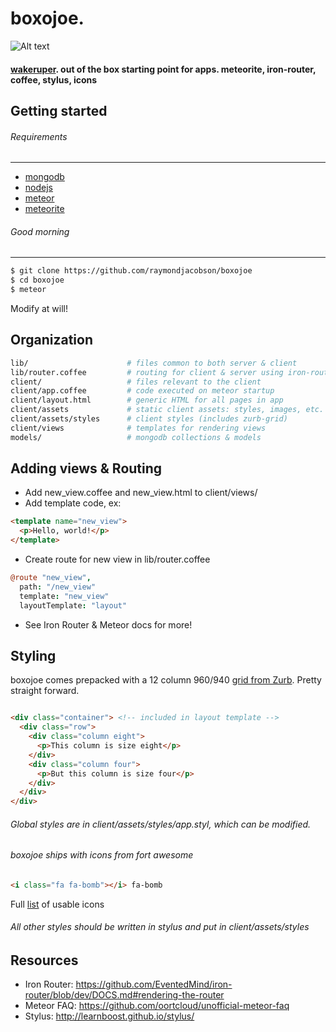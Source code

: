 boxojoe.
===========
![Alt text](http://i.imgur.com/TMJtCOZ.png)

#### [wakeruper](http://bit.ly/1iungwX). out of the box starting point for apps. meteorite, iron-router, coffee,  stylus, icons

## Getting started

###### Requirements
---
- [mongodb](http://www.mongodb.org/)
- [nodejs](http://nodejs.org/)
- [meteor](https://www.meteor.com/)
- [meteorite](https://github.com/oortcloud/meteorite/)

###### Good morning
---

``` sh
$ git clone https://github.com/raymondjacobson/boxojoe
$ cd boxojoe
$ meteor
```
Modify at will!
## Organization
```bash
lib/                      # files common to both server & client
lib/router.coffee         # routing for client & server using iron-router
client/                   # files relevant to the client
client/app.coffee         # code executed on meteor startup
client/layout.html        # generic HTML for all pages in app
client/assets             # static client assets: styles, images, etc.
client/assets/styles      # client styles (includes zurb-grid)
client/views              # templates for rendering views
models/                   # mongodb collections & models
```

## Adding views & Routing

- Add new_view.coffee and new_view.html to client/views/
- Add template code, ex:

```html
<template name="new_view">
  <p>Hello, world!</p>
</template>

```

- Create route for new view in lib/router.coffee

```coffeescript
@route "new_view",
  path: "/new_view"
  template: "new_view"
  layoutTemplate: "layout"
```
- See Iron Router & Meteor docs for more!

## Styling

boxojoe comes prepacked with a 12 column 960/940 [grid from Zurb](http://zurb.com/playground/css-grid-builder). Pretty straight forward.
```html

<div class="container"> <!-- included in layout template -->
  <div class="row">
    <div class="column eight">
      <p>This column is size eight</p>
    </div>
    <div class="column four">
      <p>But this column is size four</p>
    </div>
  </div>
</div>

```

###### Global styles are in client/assets/styles/app.styl, which can be modified.

###### boxojoe ships with icons from fort awesome
```html
<i class="fa fa-bomb"></i> fa-bomb
```
Full [list](http://fortawesome.github.io/Font-Awesome/icons/) of usable icons
###### All other styles should be written in stylus and put in client/assets/styles

## Resources
- Iron Router: https://github.com/EventedMind/iron-router/blob/dev/DOCS.md#rendering-the-router
- Meteor FAQ: https://github.com/oortcloud/unofficial-meteor-faq
- Stylus: http://learnboost.github.io/stylus/
